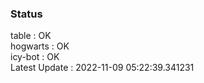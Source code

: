 ### Status


table : OK  
hogwarts : OK  
icy-bot : OK  
Latest Update : 2022-11-09 05:22:39.341231
